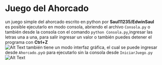 # Juego del Ahorcado
un juego simple del ahorcado escrito en python por **Saul11235/EdwinSaul**
es posible ejecutarlo en modo consola, abriendo el archivo  <code>Consola.py</code> o también desde la consola con el comando
<code>python Consola.py</code>,ingresar las letras una a una, para salir ingresar un valor o también puedes detener el programa con **Ctrl+Z <Enter>**
\
![Alt Text](https://media.giphy.com/media/CYd0cgfRZvdofnFj3d/giphy.gif) 
también tiene un modo interfaz gráfica, el cual se puede ingresar desde <code>Ahorcado.py</code>o para ejecutarlo sin la consola desde <code>IniciarJuego.py</code>
\
![Alt Text](https://media.giphy.com/media/QsmvbHDnpZ6dov2o3y/giphy.gif)

